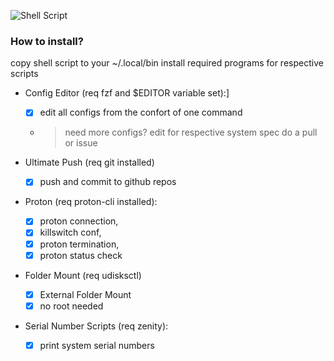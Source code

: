 ![Shell Script](https://img.shields.io/badge/shell_script-%23121011.svg?style=for-the-badge&logo=gnu-bash&logoColor=black&color=purple)

### How to install?
copy shell script to your ~/.local/bin
install required programs for respective scripts
<br/>

* Config Editor (req fzf and $EDITOR variable set):]
   - [x] edit all configs from the confort of one command
   -   > need more configs? edit for respective system spec do a pull or issue

* Ultimate Push (req git installed)
   - [x] push and commit to github repos

* Proton (req proton-cli installed):
   - [x] proton connection, 
   - [x] killswitch conf, 
   - [x] proton termination,
   - [x] proton status check

* Folder Mount (req udisksctl)
   - [x] External Folder Mount
   - [x] no root needed

* Serial Number Scripts (req zenity):
   - [x] print system serial numbers
